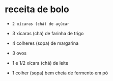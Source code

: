 # receita de bolo
 -     2 xícaras (chá) de açúcar

-    3 xícaras (chá) de farinha de trigo

 -   4 colheres (sopa) de margarina

-    3 ovos

-    1 e 1/2 xícara (chá) de leite

-    1 colher (sopa) bem cheia de fermento em pó
